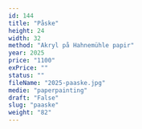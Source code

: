 ```yaml
---
id: 144
title: "Påske"
height: 24
width: 32
method: "Akryl på Hahnemühle papir"
year: 2025
price: "1100"
exPrice: ""
status: ""
fileName: "2025-paaske.jpg"
medie: "paperpainting"
draft: "False"
slug: "paaske"
weight: "82"
---
```

